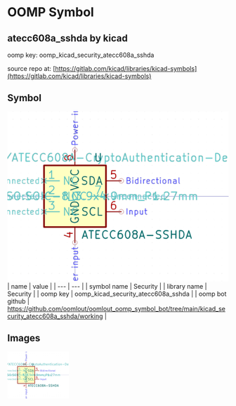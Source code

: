 # OOMP Symbol  
## atecc608a_sshda  by kicad  
  
oomp key: oomp_kicad_security_atecc608a_sshda  
  
source repo at: [https://gitlab.com/kicad/libraries/kicad-symbols](https://gitlab.com/kicad/libraries/kicad-symbols)  
## Symbol  
  
[![working.png](working_600.png)](working.png)  
| name | value | 
| --- | --- | 
| symbol name | Security | 
| library name | Security | 
| oomp key | oomp_kicad_security_atecc608a_sshda | 
| oomp bot github | https://github.com/oomlout/oomlout_oomp_symbol_bot/tree/main/kicad_security_atecc608a_sshda/working | 
## Images  
  
[![working.png](working_140.png)](working.png)  
